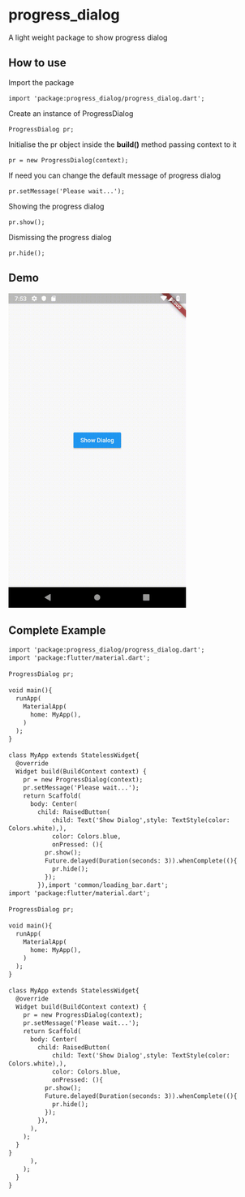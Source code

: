 # progress_dialog

A light weight package to show progress dialog

## How to use

Import the package

```
import 'package:progress_dialog/progress_dialog.dart';
```
Create an instance of ProgressDialog
```
ProgressDialog pr;
```

Initialise the pr object inside the **build()** method passing context to it

```
pr = new ProgressDialog(context);
```

If need you can change the default message of progress dialog
```
pr.setMessage('Please wait...');
```
Showing the progress dialog
```
pr.show();
```

Dismissing the progress dialog
```
pr.hide();
```

## Demo
<img src="./progress.gif" width="350" height="620" alt="Simple App Intro Demo" />


## Complete Example
```
import 'package:progress_dialog/progress_dialog.dart';
import 'package:flutter/material.dart';

ProgressDialog pr;

void main(){
  runApp(
    MaterialApp(
      home: MyApp(),
    )
  );
}

class MyApp extends StatelessWidget{
  @override
  Widget build(BuildContext context) {
    pr = new ProgressDialog(context);
    pr.setMessage('Please wait...');
    return Scaffold(
      body: Center(
        child: RaisedButton(
            child: Text('Show Dialog',style: TextStyle(color: Colors.white),),
            color: Colors.blue,
            onPressed: (){
          pr.show();
          Future.delayed(Duration(seconds: 3)).whenComplete((){
            pr.hide();
          });
        }),import 'common/loading_bar.dart';
import 'package:flutter/material.dart';

ProgressDialog pr;

void main(){
  runApp(
    MaterialApp(
      home: MyApp(),
    )
  );
}

class MyApp extends StatelessWidget{
  @override
  Widget build(BuildContext context) {
    pr = new ProgressDialog(context);
    pr.setMessage('Please wait...');
    return Scaffold(
      body: Center(
        child: RaisedButton(
            child: Text('Show Dialog',style: TextStyle(color: Colors.white),),
            color: Colors.blue,
            onPressed: (){
          pr.show();
          Future.delayed(Duration(seconds: 3)).whenComplete((){
            pr.hide();
          });
        }),
      ),
    );
  }
}
      ),
    );
  }
}
```
